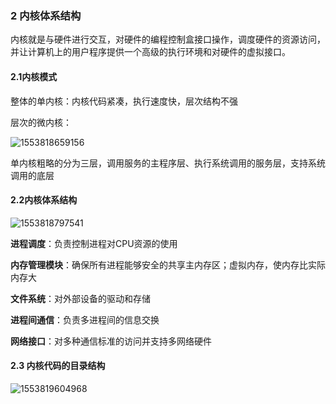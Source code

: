 ### 2 内核体系结构

内核就是与硬件进行交互，对硬件的编程控制盒接口操作，调度硬件的资源访问，并让计算机上的用户程序提供一个高级的执行环境和对硬件的虚拟接口。

#### 2.1内核模式

整体的单内核：内核代码紧凑，执行速度快，层次结构不强

层次的微内核：

![1553818659156](D:\opensource\github\documents\Linux\图片\%5CUsers%5Chew385%5CAppData%5CRoaming%5CTypora%5Ctypora-user-images%5C1553818659156.png)

单内核粗略的分为三层，调用服务的主程序层、执行系统调用的服务层，支持系统调用的底层



#### 2.2内核体系结构

![1553818797541](D:\opensource\github\documents\Linux\图片\%5CUsers%5Chew385%5CAppData%5CRoaming%5CTypora%5Ctypora-user-images%5C1553818797541.png)

**进程调度**：负责控制进程对CPU资源的使用

**内存管理模块**：确保所有进程能够安全的共享主内存区；虚拟内存，使内存比实际内存大

**文件系统**：对外部设备的驱动和存储

**进程间通信**：负责多进程间的信息交换

**网络接口**：对多种通信标准的访问并支持多网络硬件

#### 2.3 内核代码的目录结构

![1553819604968](D:\opensource\github\documents\Linux\图片\%5CUsers%5Chew385%5CAppData%5CRoaming%5CTypora%5Ctypora-user-images%5C1553819604968.png)